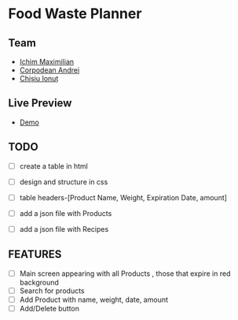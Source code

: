 # Food Waste Planner

## Team
- [Ichim Maximilian](https://github.com/max-anchidin/)
- [Corpodean Andrei](https://github.com/ACorpodean)
- [Chișiu Ionuț](https://github.com/IonussCh)

## Live Preview
- [Demo](https://github.com/ACorpodean/Eco-friendly-Product-List/)

## TODO
- [ ] create a table in html
- [ ] design and structure in css
- [ ] table headers-[Product Name, Weight, Expiration Date, amount]
- [ ] add a json file with Products
- [ ] add a json file with Recipes



## FEATURES

- [ ] Main screen appearing with all Products , those that expire in red background
- [ ] Search for products
- [ ] Add Product with name, weight, date, amount 
- [ ] Add/Delete button
